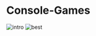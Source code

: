 # Console-Games
![intro](https://user-images.githubusercontent.com/76164295/181859865-b90deb63-5c72-47d9-a08f-0a4279a3f125.png)
![best](https://user-images.githubusercontent.com/76164295/181859907-092d2a23-f1fb-4c25-82e0-50e98e5d0202.png)
